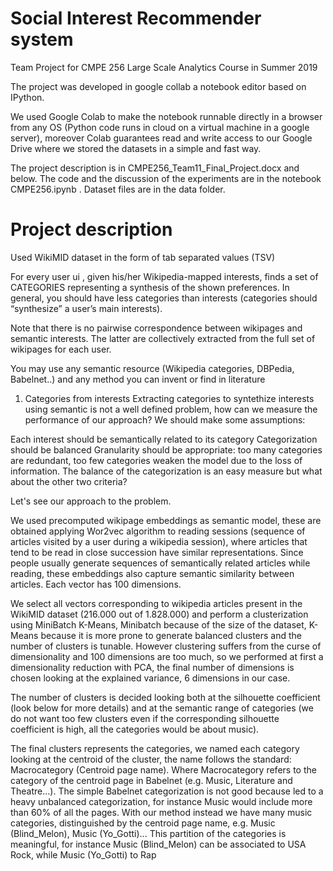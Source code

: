 # Social Interest  Recommender system

Team Project for CMPE 256 Large Scale Analytics Course in Summer 2019

The project was developed in google collab a notebook editor based on IPython.

We used Google Colab to make the notebook runnable directly in a browser from any OS (Python code runs in cloud on a virtual machine in a google server), moreover Colab guarantees read and write access to our Google Drive where we stored the datasets in a simple and fast way.

The project description is in CMPE256_Team11_Final_Project.docx and below. The code and the discussion of the experiments are in the notebook CMPE256.ipynb . Dataset files are in the data folder.

# Project description 

Used  WikiMID dataset in the form of tab separated values (TSV)

For every user ui , given his/her Wikipedia-mapped interests, finds a set of CATEGORIES representing a synthesis of the shown preferences. In general, you should have less categories than interests (categories should “synthesize” a user’s main interests).

Note that there is no pairwise correspondence between wikipages and semantic interests. The latter are collectively extracted from the full set of wikipages for each user.

You may use any semantic resource (Wikipedia categories, DBPedia, Babelnet..) and any method you can invent or find in literature 


1. Categories from interests
Extracting categories to syntethize interests using semantic is not a well defined problem, how can we measure the performance of our approach? We should make some assumptions:

Each interest should be semantically related to its category
Categorization should be balanced
Granularity should be appropriate: too many categories are redundant, too few categories weaken the model due to the loss of information.
The balance of the categorization is an easy measure but what about the other two criteria?

Let's see our approach to the problem.

We used precomputed wikipage embeddings as semantic model, these are obtained applying Wor2vec algorithm to reading sessions (sequence of articles visited by a user during a wikipedia session), where articles that tend to be read in close succession have similar representations. Since people usually generate sequences of semantically related articles while reading, these embeddings also capture semantic similarity between articles. Each vector has 100 dimensions.

We select all vectors corresponding to wikipedia articles present in the WikiMID dataset (216.000 out of 1.828.000) and perform a clusterization using MiniBatch K-Means, Minibatch because of the size of the dataset, K-Means because it is more prone to generate balanced clusters and the number of clusters is tunable. However clustering suffers from the curse of dimensionality and 100 dimensions are too much, so we performed at first a dimensionality reduction with PCA, the final number of dimensions is chosen looking at the explained variance, 6 dimensions in our case.

The number of clusters is decided looking both at the silhouette coefficient (look below for more details) and at the semantic range of categories (we do not want too few clusters even if the corresponding silhouette coefficient is high, all the categories would be about music).

The final clusters represents the categories, we named each category looking at the centroid of the cluster, the name follows the standard: Macrocategory (Centroid page name). Where Macrocategory refers to the category of the centroid page in Babelnet (e.g. Music, Literature and Theatre...). The simple Babelnet categorization is not good because led to a heavy unbalanced categorization, for instance Music would include more than 60% of all the pages. With our method instead we have many music categories, distinguished by the centroid page name, e.g. Music (Blind_Melon), Music (Yo_Gotti)... This partition of the categories is meaningful, for instance Music (Blind_Melon) can be associated to USA Rock, while Music (Yo_Gotti) to Rap
